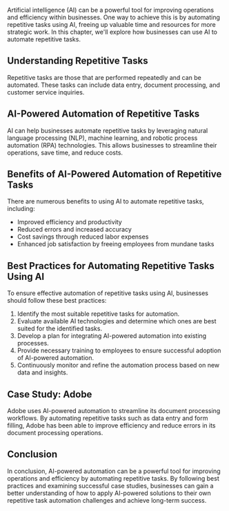 
Artificial intelligence (AI) can be a powerful tool for improving operations and efficiency within businesses. One way to achieve this is by automating repetitive tasks using AI, freeing up valuable time and resources for more strategic work. In this chapter, we'll explore how businesses can use AI to automate repetitive tasks.

Understanding Repetitive Tasks
------------------------------

Repetitive tasks are those that are performed repeatedly and can be automated. These tasks can include data entry, document processing, and customer service inquiries.

AI-Powered Automation of Repetitive Tasks
-----------------------------------------

AI can help businesses automate repetitive tasks by leveraging natural language processing (NLP), machine learning, and robotic process automation (RPA) technologies. This allows businesses to streamline their operations, save time, and reduce costs.

Benefits of AI-Powered Automation of Repetitive Tasks
-----------------------------------------------------

There are numerous benefits to using AI to automate repetitive tasks, including:

* Improved efficiency and productivity
* Reduced errors and increased accuracy
* Cost savings through reduced labor expenses
* Enhanced job satisfaction by freeing employees from mundane tasks

Best Practices for Automating Repetitive Tasks Using AI
-------------------------------------------------------

To ensure effective automation of repetitive tasks using AI, businesses should follow these best practices:

1. Identify the most suitable repetitive tasks for automation.
2. Evaluate available AI technologies and determine which ones are best suited for the identified tasks.
3. Develop a plan for integrating AI-powered automation into existing processes.
4. Provide necessary training to employees to ensure successful adoption of AI-powered automation.
5. Continuously monitor and refine the automation process based on new data and insights.

Case Study: Adobe
-----------------

Adobe uses AI-powered automation to streamline its document processing workflows. By automating repetitive tasks such as data entry and form filling, Adobe has been able to improve efficiency and reduce errors in its document processing operations.

Conclusion
----------

In conclusion, AI-powered automation can be a powerful tool for improving operations and efficiency by automating repetitive tasks. By following best practices and examining successful case studies, businesses can gain a better understanding of how to apply AI-powered solutions to their own repetitive task automation challenges and achieve long-term success.

